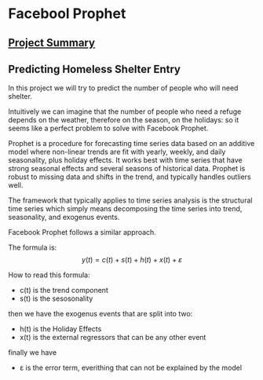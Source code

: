 # Facebool Prophet
## [Project Summary](https://nbviewer.org/github/davidefilosa/Facebook-Prophet/blob/master/Facebook%20Prophet.ipynb)


## Predicting Homeless Shelter Entry

In this project we will try to predict the number of people who will need shelter.

Intuitively we can imagine that the number of people who need a refuge depends on the weather, therefore on the season, on the holidays: so it seems like a perfect problem to solve with Facebook Prophet.

Prophet is a procedure for forecasting time series data based on an additive model where non-linear trends are fit with yearly, weekly, and daily seasonality, plus holiday effects. It works best with time series that have strong seasonal effects and several seasons of historical data. Prophet is robust to missing data and shifts in the trend, and typically handles outliers well.

The framework that typically applies to time series analysis is the structural time series which simply means decomposing the time series into trend, seasonality, and exogenus events.

Facebook Prophet follows a similar approach. 

The formula is: $$y(t) = c(t) + s(t) + h(t) + x(t) + ε$$ 

How to read this formula:

- c(t) is the trend component 
- s(t) is the sesosonality 

then we have the exogenus events that are split into two:

- h(t) is the Holiday Effects
- x(t) is the external regressors that can be any other event

finally we have

- ε is the error term, everithing that can not be explained by the model
